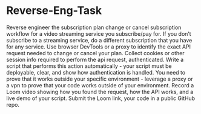# Reverse-Eng-Task
Reverse engineer the subscription plan change or cancel subscription workflow for a video
streaming service you subscribe/pay for. If you don’t subscribe to a streaming service, do a
different subscription that you have for any service.
Use browser DevTools or a proxy to identify the exact API request needed to change or cancel
your plan. Collect cookies or other session info required to perform the api request,
authenticated.
Write a script that performs this action automatically - your script must be deployable, clear, and
show how authentication is handled. You need to prove that it works outside your specific
environment - leverage a proxy or a vpn to prove that your code works outside of your
environment.
Record a Loom video showing how you found the request, how the API works, and a live demo
of your script.
Submit the Loom link, your code in a public GitHub repo.
